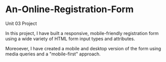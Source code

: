 # An-Online-Registration-Form
Unit 03 Project

In this project, I have built a responsive, mobile-friendly registration form using a wide variety of HTML form input types and attributes.

Moreoever, I have created a mobile and desktop version of the form using media queries and a "mobile-first" approach.

